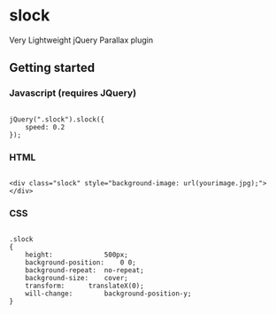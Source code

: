 # slock
Very Lightweight jQuery Parallax plugin

<h2>Getting started</h2>
<h3>Javascript (requires JQuery)</h3>
<pre><code>
jQuery(".slock").slock({
	speed: 0.2 
});
</code></pre>

<h3>HTML</h3>
<pre><code>
&lt;div class="slock" style="background-image: url(yourimage.jpg);"&gt;
&lt;/div&gt;	
</code></pre>

<h3>CSS</h3>
<pre><code>
.slock
{
	height:     		500px;
	background-position: 	0 0;
	background-repeat: 	no-repeat;
	background-size: 	cover;
	transform: 		translateX(0);
	will-change: 		background-position-y;
}	
</code></pre>
